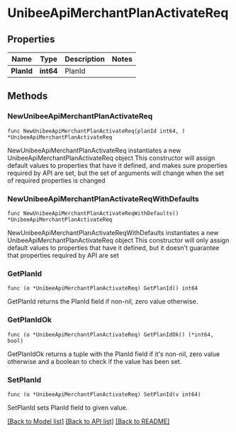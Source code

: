 # UnibeeApiMerchantPlanActivateReq

## Properties

Name | Type | Description | Notes
------------ | ------------- | ------------- | -------------
**PlanId** | **int64** | PlanId | 

## Methods

### NewUnibeeApiMerchantPlanActivateReq

`func NewUnibeeApiMerchantPlanActivateReq(planId int64, ) *UnibeeApiMerchantPlanActivateReq`

NewUnibeeApiMerchantPlanActivateReq instantiates a new UnibeeApiMerchantPlanActivateReq object
This constructor will assign default values to properties that have it defined,
and makes sure properties required by API are set, but the set of arguments
will change when the set of required properties is changed

### NewUnibeeApiMerchantPlanActivateReqWithDefaults

`func NewUnibeeApiMerchantPlanActivateReqWithDefaults() *UnibeeApiMerchantPlanActivateReq`

NewUnibeeApiMerchantPlanActivateReqWithDefaults instantiates a new UnibeeApiMerchantPlanActivateReq object
This constructor will only assign default values to properties that have it defined,
but it doesn't guarantee that properties required by API are set

### GetPlanId

`func (o *UnibeeApiMerchantPlanActivateReq) GetPlanId() int64`

GetPlanId returns the PlanId field if non-nil, zero value otherwise.

### GetPlanIdOk

`func (o *UnibeeApiMerchantPlanActivateReq) GetPlanIdOk() (*int64, bool)`

GetPlanIdOk returns a tuple with the PlanId field if it's non-nil, zero value otherwise
and a boolean to check if the value has been set.

### SetPlanId

`func (o *UnibeeApiMerchantPlanActivateReq) SetPlanId(v int64)`

SetPlanId sets PlanId field to given value.



[[Back to Model list]](../README.md#documentation-for-models) [[Back to API list]](../README.md#documentation-for-api-endpoints) [[Back to README]](../README.md)



